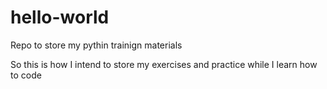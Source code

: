 # hello-world
Repo to store my pythin trainign materials

So this is how I intend to store my exercises and practice while I learn how to code
